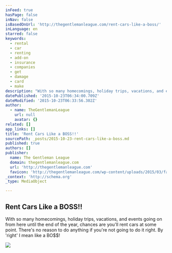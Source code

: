 ```yaml
---
inFeed: true
hasPage: false
inNav: false
isBasedOnUrl: 'http://thegentlemanleague.com/rent-cars-like-a-boss/'
inLanguage: en
starred: false
keywords:
  - rental
  - car
  - renting
  - add-on
  - insurance
  - companies
  - get
  - damage
  - card
  - make
description: "With so many homecomings, holiday trips, vacations, and events going on from here until the end of the year, chances are you'll rent cars at some point. There's no reason to do anything if you're not going to do it right. By 'right' I mean like a BO$$!"
datePublished: '2015-10-23T06:34:00.709Z'
dateModified: '2015-10-23T06:33:56.302Z'
author:
  - name: TheGentlemanLeague
    url: null
    avatar: {}
related: []
app_links: []
title: 'Rent Cars Like a BOSS!!'
sourcePath: _posts/2015-10-23-rent-cars-like-a-boss.md
published: true
authors: []
publisher:
  name: The Gentleman League
  domain: thegentlemanleague.com
  url: 'http://thegentlemanleague.com'
  favicon: 'http://thegentlemanleague.com/wp-content/uploads/2015/03/favicon-150x150.png'
_context: 'http://schema.org'
_type: MediaObject

---
```

<article style=""><h1>Rent Cars Like a BOSS!!</h1><p>With so many homecomings, holiday trips, vacations, and events going on from here until the end of the year, chances are you'll rent cars at some point. There's no reason to do anything if you're not going to do it right. By 'right' I mean like a BO$$!</p><img src="http://thegentlemanleague.com/wp-content/uploads/2015/10/Like-a-BO.jpg" /></article>